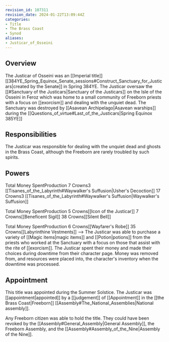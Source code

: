 ```yaml
---
revision_id: 107311
revision_date: 2024-01-22T13:09:44Z
categories:
- Title
- The Brass Coast
- Synod
aliases:
- Justicar_of_Osseini
---
```


## Overview
The Justicar of Osseini was an [[Imperial title]] [[384YE_Spring_Equinox_Senate_sessions#Construct_Sanctuary_for_Justicars|created by the Senate]] in Spring 384YE. The Justicar oversaw the [[#Sanctuary of the Justicars|Sanctuary of the Justicars]] on the Isle of the Osseini in Feroz which was home to a small community of Freeborn priests with a focus on [[exorcism]] and dealing with the unquiet dead. The Sanctuary was destroyed by [[Asavean Archipelago|Asavean warships]] during the [[Questions_of_virtue#Last_of_the_Justicars|Spring Equinox 385YE]]

## Responsibilities
The Justicar was responsible for dealing with the unquiet dead and ghosts in the Brass Coast, although the Freeborn are rarely troubled by such spirits.

## Powers
Total Money SpentProduction
7 Crowns3 [[Tisanes_of_the_Labyrinth#Waywalker's Suffusion|Usher's Decoction]]
17 Crowns3 [[Tisanes_of_the_Labyrinth#Waywalker's Suffusion|Waywalker's Suffusion]]

Total Money SpentProduction
5 Crowns[[Icon of the Justicar]] 
7 Crowns[[Beneficent Sigil]]
38 Crowns[[Silent Bell]]

Total Money SpentProduction
6 Crowns[[Wayfarer's Robe]]
35 Crowns[[Labyrinthine Vestments]]
-->
The Justicar was able to purchase a variety of [[Magic items|magic items]] and [[Potion|potions]] from the priests who worked at the Sanctuary with a focus on those that assist with the rite of [[exorcism]]. The Justicar spent their money and made their choices during downtime from their character page. Money was removed from, and resources were placed into, the character's inventory when the downtime was processed.

## Appointment
This title was appointed during the Summer Solstice. The Justicar was [[appointment|appointed]] by a [[judgement]] of [[Appointment]] in the [[the Brass Coast|Freeborn]] [[Assembly#The_National_Assemblies|National assembly]]. 

Any Freeborn citizen was able to hold the title. They could have been revoked by the [[Assembly#General_Assembly|General Assembly]], the Freeborn Assembly, and the [[Assembly#Assembly_of_the_Nine|Assembly of the Nine]].





